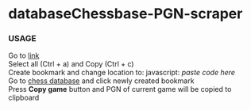 # databaseChessbase-PGN-scraper

### USAGE
Go to [link](https://raw.githubusercontent.com/shtayerc/databaseChessbase-PGN-scraper/master/main.js)  
Select all (Ctrl + a)  and Copy (Ctrl + c)  
Create bookmark and change location to:  javascript: _paste code here_  
Go to [chess database](http://database.chessbase.com/) and click newly created bookmark  
Press **Copy game** button and PGN of current game will be copied to clipboard  
